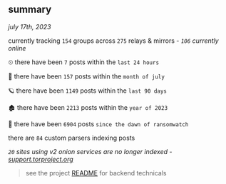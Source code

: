 
## summary
_july 17th, 2023_

currently tracking `154` groups across `275` relays & mirrors - _`106` currently online_

⏲ there have been `7` posts within the `last 24 hours`

🦈 there have been `157` posts within the `month of july`

🪐 there have been `1149` posts within the `last 90 days`

🏚 there have been `2213` posts within the `year of 2023`

🦕 there have been `6904` posts `since the dawn of ransomwatch`

there are `84` custom parsers indexing posts

_`20` sites using v2 onion services are no longer indexed - [support.torproject.org](https://support.torproject.org/onionservices/v2-deprecation/)_

> see the project [README](https://github.com/joshhighet/ransomwatch#ransomwatch--) for backend technicals
